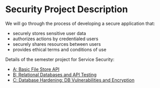 # Security Project Description

We will go through the process of developing a secure application that:
- securely stores sensitive user data
- authorizes actions by credentialed users
- securely shares resources between users
- provides ethical terms and conditions of use

Details of the semester project for Service Security:
- [A: Basic File Store API](a_filestore_api.md)
- [B: Relational Databases and API Testing](b_db_testing.md)
- [C: Database Hardening: DB Vulnerabilities and Encryption](c_db_hardening.md)
